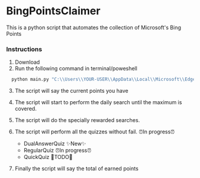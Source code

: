 # BingPointsClaimer

This is a python script that automates the collection of Microsoft's Bing Points

### Instructions
1. Download
2. Run the following command in terminal/poweshell
```Python
  python main.py "C:\\Users\\YOUR-USER\\AppData\\Local\\Microsoft\\Edge\\User Data\\Default"
```
3. The script will say the current points you have
4. The script will start to perform the daily search until the maximum is covered.
5. The script will do the specially rewarded searches. 
6. The script will perform all the quizzes without fail. ⏰In progress⏰

    - DualAnswerQuiz ✨New✨
    - RegularQuiz ⏰In progress⏰
    - QuickQuiz 🚧TODO🚧
7. Finally the script will say the total of earned points
